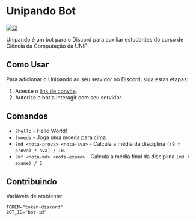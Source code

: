 # Unipando Bot

[![CI](https://github.com/henriquesebastiao/unipando/actions/workflows/ci.yml/badge.svg)](https://github.com/henriquesebastiao/unipando/actions/workflows/ci.yml)

Unipando é um bot para o Discord para auxiliar estudantes do curso de Ciência da Computação da UNIP.

## Como Usar

Para adicionar o Unipando ao seu servidor no Discord, siga estas etapas:

1. Acesse o [link de convite](https://discord.com/oauth2/authorize?client_id=1237488134044913827&scope=bot&permissions=621217630912065).
2. Autorize o bot a interagir com seu servidor.

## Comandos

- `?hello` - Hello World!
- `?moeda` - Joga uma moeda para cima.
- `?md <nota-prova> <nota-ava>` - Calcula a média da disciplina `((9 * prova) * ava) / 10`.
- `?mf <nota-md> <nota-exame>` - Calcula a média final da disciplina `(md + exame) / 2`.

## Contribuindo

Variáveis de ambiente:

```dotenv
TOKEN="token-discord"
BOT_ID="bot-id"
```